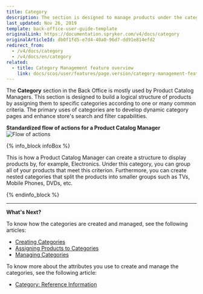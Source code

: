 ```yaml
---
title: Category
description: The section is designed to manage products under the category according to a specific criterion, including search and filter them in the online store.
last_updated: Nov 26, 2019
template: back-office-user-guide-template
originalLink: https://documentation.spryker.com/v4/docs/category
originalArticleId: db0f1fd5-e7d4-40a0-96d7-dd91e814efd2
redirect_from:
  - /v4/docs/category
  - /v4/docs/en/category
related:
  - title: Category Management feature overview
    link: docs/scos/user/features/page.version/category-management-feature-overview.html
---
```


The **Category** section in the Back Office is mostly used by Product Catalog Managers.
This section is designed to build a logical structure of products by assigning them to specific categories according to one or many common criteria.
The primary uses of categories are to develop dynamic category pages and enhance store's search and filter capabilities.

**Standardized flow of actions for a Product Catalog Manager**
![Flow of actions](https://spryker.s3.eu-central-1.amazonaws.com/docs/User+Guides/Back+Office+User+Guides/Category/category-section.png)

{% info_block infoBox %}

This is how a Product Catalog Manager can create a structure to display products by, for example, Electronics. Under this category, you can group all of your products that meet this criterion. Furthermore, you can create nested categories that split the products into smaller groups such as TVs, Mobile Phones, DVDs, etc.

{% endinfo_block %}
***

**What's Next?**

To know how the categories are created and managed, see the following articles:
* [Creating Categories](/docs/scos/user/back-office-user-guides/{{page.version}}/category/creating-categories.html)
* [Assigning Products to Categories](/docs/scos/user/back-office-user-guides/{{page.version}}/catalog/category/assigning-products-to-categories.html)
* [Managing Categories](/docs/scos/user/back-office-user-guides/{{page.version}}/catalog/category/managing-categories.html)

To know more about the attributes you use to create and manage the categories, see the following article:
* [Category: Reference Information](/docs/scos/user/back-office-user-guides/{{page.version}}/catalog/category/references/category-reference-information.html)
